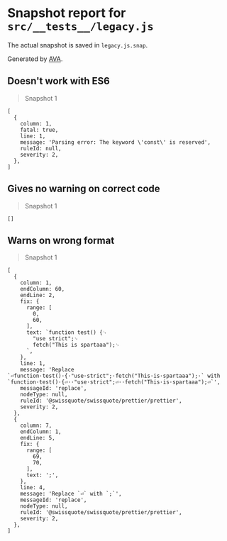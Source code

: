 # Snapshot report for `src/__tests__/legacy.js`

The actual snapshot is saved in `legacy.js.snap`.

Generated by [AVA](https://avajs.dev).

## Doesn't work with ES6

> Snapshot 1

    [
      {
        column: 1,
        fatal: true,
        line: 1,
        message: 'Parsing error: The keyword \'const\' is reserved',
        ruleId: null,
        severity: 2,
      },
    ]

## Gives no warning on correct code

> Snapshot 1

    []

## Warns on wrong format

> Snapshot 1

    [
      {
        column: 1,
        endColumn: 60,
        endLine: 2,
        fix: {
          range: [
            0,
            60,
          ],
          text: `function test() {␊
            "use strict";␊
            fetch("This is spartaaa");␊
          `,
        },
        line: 1,
        message: 'Replace `⏎function·test()·{·"use·strict";·fetch("This·is·spartaaa");·` with `function·test()·{⏎··"use·strict";⏎··fetch("This·is·spartaaa");⏎`',
        messageId: 'replace',
        nodeType: null,
        ruleId: '@swissquote/swissquote/prettier/prettier',
        severity: 2,
      },
      {
        column: 7,
        endColumn: 1,
        endLine: 5,
        fix: {
          range: [
            69,
            70,
          ],
          text: ';',
        },
        line: 4,
        message: 'Replace `⏎` with `;`',
        messageId: 'replace',
        nodeType: null,
        ruleId: '@swissquote/swissquote/prettier/prettier',
        severity: 2,
      },
    ]
